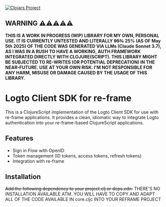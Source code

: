 [![Clojars Project](https://img.shields.io/clojars/v/com.github.tr0b/logto-re-frame-client-sdk.svg)](https://clojars.org/com.github.tr0b/logto-re-frame-client-sdk)

## WARNING ⚠️⚠️⚠️⚠️⚠️

**THIS IS A WORK IN PROGRESS (WIP) LIBRARY FOR MY OWN, PERSONAL USE. IT IS CURRENTLY UNTESTED AND LITERALLY ~~95%~~ 25% (AS OF May 5th 2025) OF THE CODE WAS GENERATED VIA LLMs (Claude Sonnet 3.7), AS I WAS IN A RUSH TO HAVE A WORKING, AUTH FRAMEWORK INTEGRATED DIRECTLY WITH CLOJURE(SCRIPT). THIS LIBRARY MIGHT BE SUBJECTED TO RE-WRITES (OR POTENTIAL DEPRECATION) IN THE NEAR-FUTURE. USE AT YOUR OWN RISK. I'M NOT RESPONSIBLE FOR ANY HARM, MISUSE OR DAMAGE CAUSED BY THE USAGE OF THIS LIBRARY.**

# Logto Client SDK for re-frame

This is a ClojureScript implementation of the Logto Client SDK for use with re-frame applications. It provides a clean, idiomatic way to integrate Logto authentication into your re-frame-based ClojureScript applications.

## Features

- Sign in Flow with OpenID
- Token management (ID tokens, access tokens, refresh tokens)
- Integration with re-frame

## Installation

~~Add the following dependency to your project.clj or deps.edn:~~ THERE'S NO INSTALLATION AVAILABLE ATM. YOU WILL HAVE TO COPY AND ADAPT ALL OF THE CODE AVAILABLE IN core.cljc INTO YOUR REFRAME PROJECT
